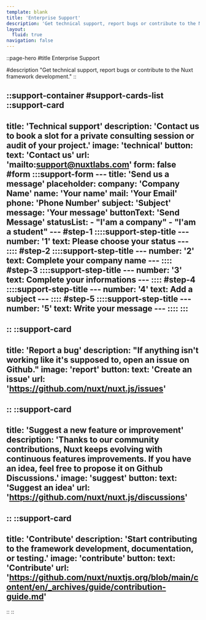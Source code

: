 ```yaml
---
template: blank
title: 'Enterprise Support'
description: 'Get technical support, report bugs or contribute to the Nuxt framework development.'
layout:
  fluid: true
navigation: false
---
```

::page-hero
#title
Enterprise Support

#description
"Get technical support, report bugs or contribute to the Nuxt framework development."
::

::support-container
#support-cards-list
  ::support-card
  ---
  title: 'Technical support'
  description: 'Contact us to book a slot for a private consulting session or audit of your project.'
  image: 'technical'
  button:
    text: 'Contact us'
    url: 'mailto:support@nuxtlabs.com'
  form: false
  #form
    :::support-form
    ---
    title: 'Send us a message'
    placeholder:
      company: 'Company Name'
      name: 'Your name'
      mail: 'Your Email'
      phone: 'Phone Number'
      subject: 'Subject'
      message: 'Your message'
    buttonText: 'Send Message'
    statusList:
      - "I'am a company"
      - "I'am a student"
    ---
    #step-1
      ::::support-step-title
      ---
      number: '1'
      text: Please choose your status
      ---
      ::::
    #step-2
      ::::support-step-title
      ---
      number: '2'
      text: Complete your company name
      ---
      ::::
    #step-3
      ::::support-step-title
      ---
      number: '3'
      text: Complete your informations
      ---
      ::::
    #step-4
      ::::support-step-title
      ---
      number: '4'
      text: Add a subject
      ---
      ::::
    #step-5
      ::::support-step-title
      ---
      number: '5'
      text: Write your message
      ---
      ::::
    :::
  ---
  ::
  ::support-card
  ---
  title: 'Report a bug'
  description: "If anything isn't working like it's supposed to, open an issue on Github."
  image: 'report'
  button:
    text: 'Create an issue'
    url: 'https://github.com/nuxt/nuxt.js/issues'
  ---
  ::
  ::support-card
  ---
  title: 'Suggest a new feature or improvement'
  description: 'Thanks to our community contributions, Nuxt keeps evolving with continuous features improvements. If you have an idea, feel free to propose it on Github Discussions.'
  image: 'suggest'
  button:
    text: 'Suggest an idea'
    url: 'https://github.com/nuxt/nuxt.js/discussions'
  ---
  ::
  ::support-card
  ---
  title: 'Contribute'
  description: 'Start contributing to the framework development, documentation, or testing.'
  image: 'contribute'
  button:
    text: 'Contribute'
    url: 'https://github.com/nuxt/nuxtjs.org/blob/main/content/en/_archives/guide/contribution-guide.md'
  ---
  ::
::

